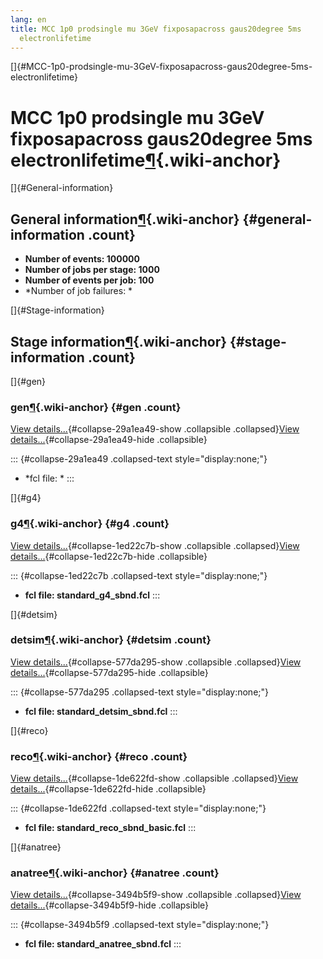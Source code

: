 ```yaml
---
lang: en
title: MCC 1p0 prodsingle mu 3GeV fixposapacross gaus20degree 5ms
  electronlifetime
---
```


[]{#MCC-1p0-prodsingle-mu-3GeV-fixposapacross-gaus20degree-5ms-electronlifetime}

MCC 1p0 prodsingle mu 3GeV fixposapacross gaus20degree 5ms electronlifetime[¶](#MCC-1p0-prodsingle-mu-3GeV-fixposapacross-gaus20degree-5ms-electronlifetime){.wiki-anchor}
==========================================================================================================================================================================

[]{#General-information}

General information[¶](#General-information){.wiki-anchor} {#general-information .count}
----------------------------------------------------------

-   **Number of events: 100000**
-   **Number of jobs per stage: 1000**
-   **Number of events per job: 100**
-   \*Number of job failures: \*

[]{#Stage-information}

Stage information[¶](#Stage-information){.wiki-anchor} {#stage-information .count}
------------------------------------------------------

[]{#gen}

### gen[¶](#gen){.wiki-anchor} {#gen .count}

[View details\...](#){#collapse-29a1ea49-show .collapsible
.collapsed}[View details\...](#){#collapse-29a1ea49-hide .collapsible}

::: {#collapse-29a1ea49 .collapsed-text style="display:none;"}
-   \*fcl file: \*
:::

[]{#g4}

### g4[¶](#g4){.wiki-anchor} {#g4 .count}

[View details\...](#){#collapse-1ed22c7b-show .collapsible
.collapsed}[View details\...](#){#collapse-1ed22c7b-hide .collapsible}

::: {#collapse-1ed22c7b .collapsed-text style="display:none;"}
-   **fcl file: standard\_g4\_sbnd.fcl**
:::

[]{#detsim}

### detsim[¶](#detsim){.wiki-anchor} {#detsim .count}

[View details\...](#){#collapse-577da295-show .collapsible
.collapsed}[View details\...](#){#collapse-577da295-hide .collapsible}

::: {#collapse-577da295 .collapsed-text style="display:none;"}
-   **fcl file: standard\_detsim\_sbnd.fcl**
:::

[]{#reco}

### reco[¶](#reco){.wiki-anchor} {#reco .count}

[View details\...](#){#collapse-1de622fd-show .collapsible
.collapsed}[View details\...](#){#collapse-1de622fd-hide .collapsible}

::: {#collapse-1de622fd .collapsed-text style="display:none;"}
-   **fcl file: standard\_reco\_sbnd\_basic.fcl**
:::

[]{#anatree}

### anatree[¶](#anatree){.wiki-anchor} {#anatree .count}

[View details\...](#){#collapse-3494b5f9-show .collapsible
.collapsed}[View details\...](#){#collapse-3494b5f9-hide .collapsible}

::: {#collapse-3494b5f9 .collapsed-text style="display:none;"}
-   **fcl file: standard\_anatree\_sbnd.fcl**
:::
